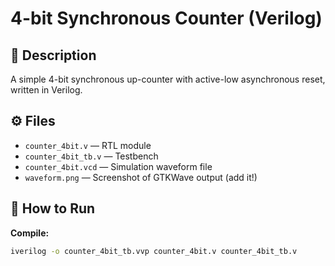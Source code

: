 # 4-bit Synchronous Counter (Verilog)

## 📌 Description
A simple 4-bit synchronous up-counter with active-low asynchronous reset, written in Verilog.

## ⚙️ Files
- `counter_4bit.v` — RTL module
- `counter_4bit_tb.v` — Testbench
- `counter_4bit.vcd` — Simulation waveform file
- `waveform.png` — Screenshot of GTKWave output (add it!)

## 🚦 How to Run
**Compile:**
```bash
iverilog -o counter_4bit_tb.vvp counter_4bit.v counter_4bit_tb.v
